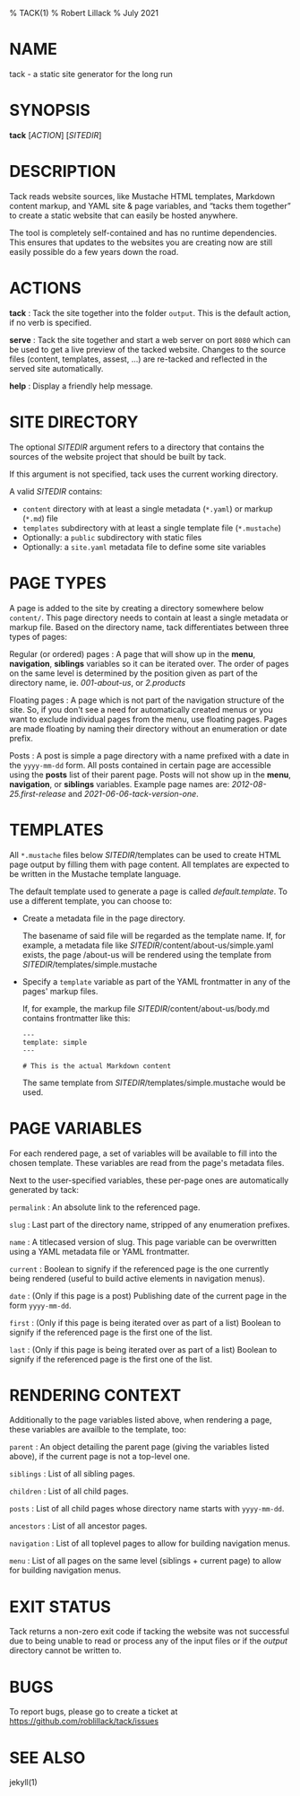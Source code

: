 % TACK(1)
% Robert Lillack
% July 2021

# NAME

tack - a static site generator for the long run

# SYNOPSIS

**tack** [*ACTION*] [*SITEDIR*]

# DESCRIPTION

Tack reads website sources, like Mustache HTML templates, Markdown content markup, and YAML site & page variables, and “tacks them together” to create a static website that can easily be hosted anywhere.

The tool is completely self-contained and has no runtime dependencies. This ensures that updates to the websites you are creating now are still easily possible do a few years down the road.

# ACTIONS

**tack**
: Tack the site together into the folder `output`. This is the default action, if no verb is specified.

**serve**
: Tack the site together and start a web server on port `8080` which can be used to get a live preview of the tacked website. Changes to the source files (content, templates, assest, ...) are re-tacked and reflected in the served site automatically.

**help**
: Display a friendly help message.

# SITE DIRECTORY

The optional _SITEDIR_ argument refers to a directory that contains the sources
of the website project that should be built by tack.

If this argument is not specified, tack uses the current working directory.

A valid _SITEDIR_ contains:

- `content` directory with at least a single metadata (`*.yaml`) or markup (`*.md`) file
- `templates` subdirectory with at least a single template file (`*.mustache`)
- Optionally: a `public` subdirectory with static files
- Optionally: a `site.yaml` metadata file to define some site variables

# PAGE TYPES

A page is added to the site by creating a directory somewhere below `content/`. This page directory needs to contain at least a single metadata or markup file. Based on the directory name, tack differentiates between three types of pages:

Regular (or ordered) pages
: A page that will show up in the **menu**, **navigation**, **siblings** variables so it can be iterated over. The order of pages on the same level is determined by the position given as part of the directory name, ie. _001-about-us_, or _2.products_

Floating pages
: A page which is not part of the navigation structure of the site. So, if you don't see a need for automatically created menus or you want to exclude individual pages from the menu, use floating pages. Pages are made floating by naming their directory without an enumeration or date prefix.

Posts
: A post is simple a page directory with a name prefixed with a date in the `yyyy-mm-dd` form. All posts contained in certain page are accessible using the **posts** list of their parent page. Posts will not show up in the **menu**, **navigation**, or **siblings** variables. Example page names are: _2012-08-25.first-release_ and _2021-06-06-tack-version-one_.

# TEMPLATES

All `*.mustache` files below _SITEDIR_/templates can be used to create HTML page output by filling them with page content. All templates are expected to be written in the Mustache template language.

The default template used to generate a page is called _default.template_. To use a different template, you can choose to:

- Create a metadata file in the page directory.

  The basename of said file will be regarded as the template name. If, for example, a metadata file like _SITEDIR_/content/about-us/simple.yaml exists, the page /about-us will be rendered using the template from _SITEDIR_/templates/simple.mustache

- Specify a `template` variable as part of the YAML frontmatter in any of the pages' markup files.

  If, for example, the markup file _SITEDIR_/content/about-us/body.md contains frontmatter like this:

  ```
  ---
  template: simple
  ---

  # This is the actual Markdown content
  ```

  The same template from _SITEDIR_/templates/simple.mustache  would be used.

# PAGE VARIABLES

For each rendered page, a set of variables will be available to fill into
the chosen template. These variables are read from the page's metadata files.

Next to the user-specified variables, these per-page ones are automatically generated by tack:

`permalink`
: An absolute link to the referenced page.

`slug`
: Last part of the directory name, stripped of any enumeration prefixes.

`name`
: A titlecased version of slug. This page variable can be overwritten using a YAML metadata file or YAML frontmatter.

`current`
: Boolean to signify if the referenced page is the one currently being rendered (useful to build active elements in navigation menus).

`date`
: (Only if this page is a post) Publishing date of the current page in the form `yyyy-mm-dd`.

`first`
: (Only if this page is being iterated over as part of a list) Boolean to signify if the referenced page is the first one of the list.

`last`
: (Only if this page is being iterated over as part of a list) Boolean to signify if the referenced page is the first one of the list.

# RENDERING CONTEXT

Additionally to the page variables listed above, when rendering a page, these variables are availble to the template, too:

`parent`
: An object detailing the parent page (giving the variables listed above), if the current page is not a top-level one.

`siblings`
: List of all sibling pages.

`children`
: List of all child pages.

`posts`
: List of all child pages whose directory name starts with `yyyy-mm-dd`.

`ancestors`
: List of all ancestor pages.

`navigation`
: List of all toplevel pages to allow for building navigation menus.

`menu`
: List of all pages on the same level (siblings + current page) to allow for building navigation menus.

# EXIT STATUS

Tack returns a non-zero exit code if tacking the website was not successful due to being unable to read or process any of the input files or if the _output_ directory cannot be written to.

# BUGS

To report bugs, please go to create a ticket at https://github.com/roblillack/tack/issues

# SEE ALSO

jekyll(1)
